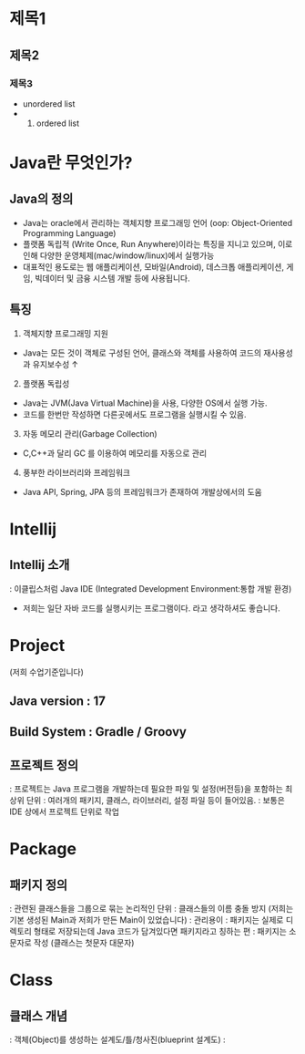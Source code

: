 # 제목1
## 제목2
### 제목3
* unordered list
* 1. ordered list

# Java란 무엇인가?

## Java의 정의
- Java는 oracle에서 관리하는 객체지향 프로그래밍 언어 (oop: Object-Oriented Programming Language)
- 플랫폼 독립적 (Write Once, Run Anywhere)이라는 특징을 지니고 있으며, 이로 인해 다양한 운영체제(mac/window/linux)에서 실행가능
- 대표적인 용도로는 웹 애플리케이션, 모바일(Android), 데스크톱 애플리케이션, 게임, 빅데이터 및 금융 시스템 개발 등에 사용됩니다.

## 특징
1. 객체지향 프로그래밍 지원
- Java는 모든 것이 객체로 구성된 언어, 클래스와 객체를 사용하여 코드의 재사용성과 유지보수성 ↑
2. 플랫폼 독립성
- Java는 JVM(Java Virtual Machine)을 사용, 다양한 OS에서 실행 가능.
- 코드를 한번만 작성하면 다른곳에서도 프로그램을 실행시킬 수 있음.
3. 자동 메모리 관리(Garbage Collection)
- C,C++과 달리 GC 를 이용하여 메모리를 자동으로 관리
4. 풍부한 라이브러리와 프레임워크
- Java API, Spring, JPA 등의 프레임워크가 존재하여 개발상에서의 도움

# Intellij

## Intellij 소개
: 이클립스처럼 Java IDE (Integrated Development Environment:통합 개발 환경)
- 저희는 일단 자바 코드를 실행시키는 프로그램이다. 라고 생각하셔도 좋습니다.

# Project
(저희 수업기준입니다)

## Java version : 17
## Build System : Gradle / Groovy

## 프로젝트 정의
: 프로젝트는 Java 프로그램을 개발하는데 필요한 파일 및 설정(버전등)을 포함하는 최상위 단위
: 여러개의 패키지, 클래스, 라이브러리, 설정 파일 등이 들어있음.
: 보통은 IDE 상에서 프로젝트 단위로 작업

# Package

## 패키지 정의

: 관련된 클래스들을 그룹으로 묶는 논리적인 단위
: 클래스들의 이름 충돌 방지 (저희는 기본 생성된 Main과 저희가 만든 Main이 있었습니다)
: 관리용이
: 패키지는 실제로 디렉토리 형태로 저장되는데 Java 코드가 담겨있다면 패키지라고 칭하는 편
: 패키지는 소문자로 작성 (클래스는 첫문자 대문자)

# Class

## 클래스 개념

: 객체(Object)를 생성하는 설계도/틀/청사진(blueprint 설계도)
: 
